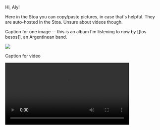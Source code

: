 Hi, Aly!

Here in the Stoa you can copy/paste pictures, in case that's helpful. They are auto-hosted in the Stoa. Unsure about videos though.

Caption for one image -- this is an album I'm listening to now by [[los besos]], an Argentinean band.

![](https://doc.anagora.org/uploads/upload_6d6d4b88ee36e3e3d5a5c79440a24a69.png)

Caption for video

<video width="400" controls>
  <source src="https://wildcard.elixi.re/i/m6gwa.mp4" type="video/mp4">
</video>

